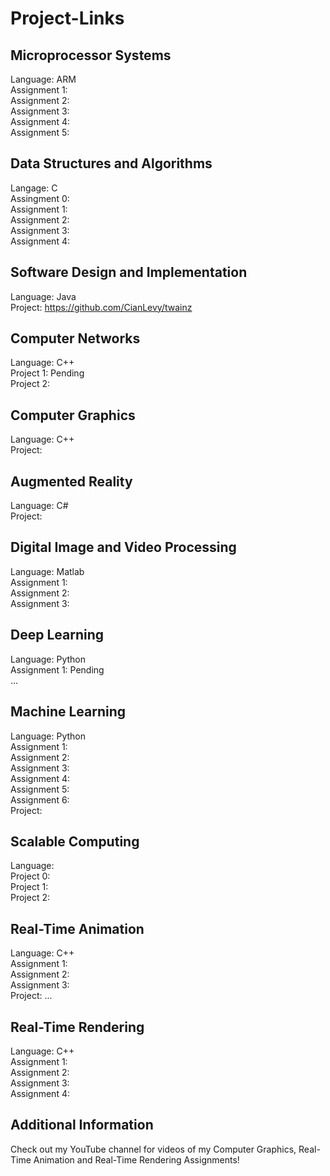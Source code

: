 # Project-Links

## Microprocessor Systems
Language: ARM\
Assignment 1:\
Assignment 2:\
Assignment 3:\
Assignment 4:\
Assignment 5:

## Data Structures and Algorithms
Langage: C\
Assingment 0:\
Assignment 1:\
Assignment 2:\
Assignment 3:\
Assignment 4:

## Software Design and Implementation
Language: Java\
Project: https://github.com/CianLevy/twainz

## Computer Networks
Language: C++\
Project 1: Pending\
Project 2:

## Computer Graphics
Language: C++\
Project:

## Augmented Reality
Language: C#\
Project:

## Digital Image and Video Processing
Language: Matlab\
Assignment 1:\
Assignment 2:\
Assignment 3:

## Deep Learning
Language: Python\
Assignment 1: Pending\
...

## Machine Learning
Language: Python\
Assignment 1:\
Assignment 2:\
Assignment 3:\
Assignment 4:\
Assignment 5:\
Assignment 6:\
Project:

## Scalable Computing
Language:\
Project 0:\
Project 1:\
Project 2:

## Real-Time Animation
Language: C++\
Assignment 1:\
Assignment 2:\
Assignment 3:\
Project: ...

## Real-Time Rendering
Language: C++\
Assignment 1:\
Assignment 2:\
Assignment 3:\
Assignment 4:

## Additional Information
Check out my YouTube channel for videos of my Computer Graphics, Real-Time Animation and Real-Time Rendering Assignments!
